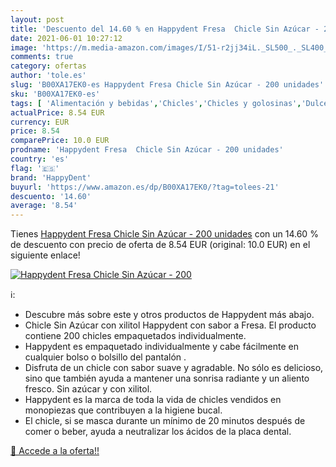 ```yaml
---
layout: post
title: 'Descuento del 14.60 % en Happydent Fresa  Chicle Sin Azúcar - 200'
date: 2021-06-01 10:27:12
image: 'https://m.media-amazon.com/images/I/51-r2jj34iL._SL500_._SL400_.jpg'
comments: true
category: ofertas
author: 'tole.es'
slug: 'B00XA17EK0-es Happydent Fresa Chicle Sin Azúcar - 200 unidades'
sku: 'B00XA17EK0-es'
tags: [ 'Alimentación y bebidas','Chicles','Chicles y golosinas','Dulces, chocolates y chicles','azúcar','happydent', ]
actualPrice: 8.54 EUR
currency: EUR
price: 8.54
comparePrice: 10.0 EUR
prodname: 'Happydent Fresa  Chicle Sin Azúcar - 200 unidades'
country: 'es'
flag: '🇪🇸'
brand: 'HappyDent'
buyurl: 'https://www.amazon.es/dp/B00XA17EK0/?tag=tolees-21'
descuento: '14.60'
average: '8.54'
---
```


Tienes [Happydent Fresa  Chicle Sin Azúcar - 200 unidades](https://www.amazon.es/dp/B00XA17EK0/?tag=tolees-21) con un 14.60 % de descuento con precio de oferta de 8.54 EUR (original: 10.0 EUR) en el siguiente enlace!

[![Happydent Fresa  Chicle Sin Azúcar - 200](https://m.media-amazon.com/images/I/51-r2jj34iL._SL500_._SL400_.jpg)](https://www.amazon.es/dp/B00XA17EK0/?tag=tolees-21)

ℹ️:

- Descubre más sobre este y otros productos de Happydent más abajo.
- Chicle Sin Azúcar con xilitol Happydent con sabor a Fresa. El producto contiene 200 chicles empaquetados individualmente.
- Happydent es empaquetado individualmente y cabe fácilmente en cualquier bolso o bolsillo del pantalón .
- Disfruta de un chicle con sabor suave y agradable. No sólo es delicioso, sino que también ayuda a mantener una sonrisa radiante y un aliento fresco. Sin azúcar y con xilitol.
- Happydent es la marca de toda la vida de chicles vendidos en monopiezas que contribuyen a la higiene bucal.
- El chicle, si se masca durante un mínimo de 20 minutos después de comer o beber, ayuda a neutralizar los ácidos de la placa dental.

[🛒 Accede a la oferta!!](https://www.amazon.es/dp/B00XA17EK0/?tag=tolees-21)
